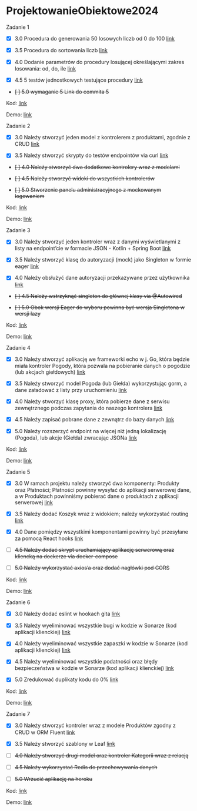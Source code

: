 # ProjektowanieObiektowe2024

Zadanie 1

- [x] 3.0 Procedura do generowania 50 losowych liczb od 0 do 100 [link](https://github.com/Maciej01032001/ProjektowanieObiektowe2024/blob/main/Zadanie1/Zadanie1.pas)

- [x] 3.5 Procedura do sortowania liczb [link](https://github.com/Maciej01032001/ProjektowanieObiektowe2024/blob/main/Zadanie1/Zadanie1.pas)

- [x] 4.0 Dodanie parametrów do procedury losującej określającymi zakres losowania: od, do, ile [link](https://github.com/Maciej01032001/ProjektowanieObiektowe2024/blob/main/Zadanie1/Zadanie1.pas)

- [X] 4.5 5 testów jednostkowych testujące procedury [link](https://github.com/Maciej01032001/ProjektowanieObiektowe2024/blob/main/Zadanie1/Zadanie1.pas)

- ~~[ ] 5.0 wymaganie 5 Link do commita 5~~

Kod: [link](https://github.com/Maciej01032001/ProjektowanieObiektowe2024/blob/main/Zadanie1/Zadanie1.pas)

Demo: [link](https://github.com/Maciej01032001/ProjektowanieObiektowe2024/blob/main/Demos/Demo%20Zadanie1%20Pascal.mp4)


Zadanie 2

- [x] 3.0 Należy stworzyć jeden model z kontrolerem z produktami, zgodnie z CRUD [link](https://github.com/Maciej01032001/ProjektowanieObiektowe2024/commit/57f0ab0ff871d081327508c964f4b058de96fc0b)

- [x] 3.5 Należy stworzyć skrypty do testów endpointów via curl [link](https://github.com/Maciej01032001/ProjektowanieObiektowe2024/commit/57f0ab0ff871d081327508c964f4b058de96fc0b)

- ~~[ ] 4.0 Należy stworzyć dwa dodatkowe kontrolery wraz z modelami~~

- ~~[ ] 4.5 Należy stworzyć widoki do wszystkich kontrolerów~~

- ~~[ ] 5.0 Stworzenie panelu administracyjnego z mockowanym logowaniem~~

Kod: [link](https://github.com/Maciej01032001/ProjektowanieObiektowe2024/tree/main/Zadanie2/projobj)

Demo: [link](https://github.com/Maciej01032001/ProjektowanieObiektowe2024/blob/main/Demos/Demo%20Zadanie2%20Symphony.mp4)


Zadanie 3

- [x] 3.0 Należy stworzyć jeden kontroler wraz z danymi wyświetlanymi z listy na endpoint’cie w formacie JSON - Kotlin + Spring Boot [link](https://github.com/Maciej01032001/ProjektowanieObiektowe2024/commit/f5bd215da0581390dc09921ac26d88f3743e5c47)

- [x] 3.5 Należy stworzyć klasę do autoryzacji (mock) jako Singleton w formie eager [link](https://github.com/Maciej01032001/ProjektowanieObiektowe2024/commit/f5bd215da0581390dc09921ac26d88f3743e5c47)

- [x] 4.0 Należy obsłużyć dane autoryzacji przekazywane przez użytkownika [link](https://github.com/Maciej01032001/ProjektowanieObiektowe2024/commit/f5bd215da0581390dc09921ac26d88f3743e5c47)

- ~~[ ] 4.5 Należy wstrzyknąć singleton do głównej klasy via @Autowired~~

- ~~[ ] 5.0 Obok wersji Eager do wyboru powinna być wersja Singletona w wersji lazy~~

Kod: [link](https://github.com/Maciej01032001/ProjektowanieObiektowe2024/tree/main/Zadanie3/ProjektowanieObiektowe3)

Demo: [link](https://github.com/Maciej01032001/ProjektowanieObiektowe2024/blob/main/Demos/Demo%20Zadanie3%20Spring-boot.mp4)

Zadanie 4

- [x] 3.0 Należy stworzyć aplikację we frameworki echo w j. Go, która będzie miała kontroler Pogody, która pozwala na pobieranie danych o pogodzie (lub akcjach giełdowych) [link](https://github.com/Maciej01032001/ProjektowanieObiektowe2024/commit/554100bfd0f0777139df670fdcb4decd2f2ac8e2)

- [x] 3.5 Należy stworzyć model Pogoda (lub Giełda) wykorzystując gorm, a dane załadować z listy przy uruchomieniu [link](https://github.com/Maciej01032001/ProjektowanieObiektowe2024/commit/554100bfd0f0777139df670fdcb4decd2f2ac8e2)

- [x] 4.0 Należy stworzyć klasę proxy, która pobierze dane z serwisu zewnętrznego podczas zapytania do naszego kontrolera [link](https://github.com/Maciej01032001/ProjektowanieObiektowe2024/commit/554100bfd0f0777139df670fdcb4decd2f2ac8e2)

- [x] 4.5 Należy zapisać pobrane dane z zewnątrz do bazy danych [link](https://github.com/Maciej01032001/ProjektowanieObiektowe2024/commit/554100bfd0f0777139df670fdcb4decd2f2ac8e2)

- [x] 5.0 Należy rozszerzyć endpoint na więcej niż jedną lokalizację (Pogoda), lub akcje (Giełda) zwracając JSONa [link](https://github.com/Maciej01032001/ProjektowanieObiektowe2024/commit/554100bfd0f0777139df670fdcb4decd2f2ac8e2)

Kod: [link](https://github.com/Maciej01032001/ProjektowanieObiektowe2024/tree/main/Zadanie4/ProjObiektowe4)

Demo: [link](https://github.com/Maciej01032001/ProjektowanieObiektowe2024/blob/main/Demos/Demo%20Zadanie4%20Go.mp4)

Zadanie 5

- [x] 3.0 W ramach projektu należy stworzyć dwa komponenty: Produkty oraz Płatności; Płatności powinny wysyłać do aplikacji serwerowej dane, a w Produktach powinniśmy pobierać dane o produktach z aplikacji serwerowej [link](https://github.com/Maciej01032001/ProjektowanieObiektowe2024/commit/b32e7c3e9a04e6d60b367ab6cef82de2b16efa25)

- [x] 3.5 Należy dodać Koszyk wraz z widokiem; należy wykorzystać routing [link](https://github.com/Maciej01032001/ProjektowanieObiektowe2024/commit/b32e7c3e9a04e6d60b367ab6cef82de2b16efa25)

- [x] 4.0 Dane pomiędzy wszystkimi komponentami powinny być przesyłane za pomocą React hooks [link](https://github.com/Maciej01032001/ProjektowanieObiektowe2024/commit/b32e7c3e9a04e6d60b367ab6cef82de2b16efa25)

- [ ] ~~4.5 Należy dodać skrypt uruchamiający aplikację serwerową oraz kliencką na dockerze via docker-compose~~

- [ ] ~~5.0 Należy wykorzystać axios’a oraz dodać nagłówki pod CORS~~

Kod: [link](https://github.com/Maciej01032001/ProjektowanieObiektowe2024/tree/main/Zadanie5)

Demo: [link](https://github.com/Maciej01032001/ProjektowanieObiektowe2024/blob/main/Demos/Demo%20Zadanie5%20Front.mp4)

Zadanie 6

- [x] 3.0 Należy dodać eslint w hookach gita [link](https://github.com/Maciej01032001/ProjektowanieObiektowe2024/commit/5992c1f440125c8dec8add693185e47951ce1567)

- [x] 3.5 Należy wyeliminować wszystkie bugi w kodzie w Sonarze (kod aplikacji klienckiej) [link](https://github.com/Maciej01032001/ProjektowanieObiektowe2024/commit/5992c1f440125c8dec8add693185e47951ce1567)

- [x] 4.0 Należy wyeliminować wszystkie zapaszki w kodzie w Sonarze (kod aplikacji klienckiej) [link](https://github.com/Maciej01032001/ProjektowanieObiektowe2024/commit/5992c1f440125c8dec8add693185e47951ce1567)

- [x] 4.5 Należy wyeliminować wszystkie podatności oraz błędy bezpieczeństwa w kodzie w Sonarze (kod aplikacji klienckiej) [link](https://github.com/Maciej01032001/ProjektowanieObiektowe2024/commit/5992c1f440125c8dec8add693185e47951ce1567)

- [x] 5.0 Zredukować duplikaty kodu do 0% [link](https://github.com/Maciej01032001/ProjektowanieObiektowe2024/commit/5992c1f440125c8dec8add693185e47951ce1567)

Kod: [link](https://github.com/Maciej01032001/ProjektowanieObiektowe2024/tree/main/Zadanie6)

Demo: [link](https://github.com/Maciej01032001/ProjektowanieObiektowe2024/blob/main/Demos/Demo%20Zadanie6%20SonarCloud.mp4)

Zadanie 7

- [x] 3.0 Należy stworzyć kontroler wraz z modele Produktów zgodny z CRUD w ORM Fluent [link](https://github.com/Maciej01032001/ProjektowanieObiektowe2024/commit/6f3fe4db5b474b05599314f6a9f99a3963648cd7)

- [x] 3.5 Należy stworzyć szablony w Leaf [link](https://github.com/Maciej01032001/ProjektowanieObiektowe2024/commit/6f3fe4db5b474b05599314f6a9f99a3963648cd7)

- [ ] ~~4.0 Należy stworzyć drugi model oraz kontroler Kategorii wraz z relacją~~

- [ ] ~~4.5 Należy wykorzystać Redis do przechowywania danych~~

- [ ] ~~5.0 Wrzucić aplikację na heroku~~

Kod: [link](https://github.com/Maciej01032001/ProjektowanieObiektowe2024/tree/main/Zadanie7/zadanie7)

Demo: [link](https://github.com/Maciej01032001/ProjektowanieObiektowe2024/blob/main/Demos/Demo%20Zadanie7%20Vapor.mp4)
